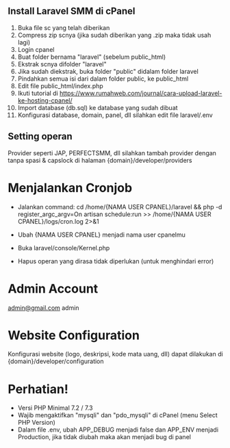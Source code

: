 ## Install Laravel SMM di cPanel

1. Buka file sc yang telah diberikan
2. Compress zip scnya (jika sudah diberikan yang .zip maka tidak usah lagi)
3. Login cpanel
4. Buat folder bernama "laravel" (sebelum public_html)
5. Ekstrak scnya difolder "laravel"
6. Jika sudah diekstrak, buka folder "public" didalam folder laravel
7. Pindahkan semua isi dari dalam folder public, ke public_html
8. Edit file public_html/index.php
9. Ikuti tutorial di https://www.rumahweb.com/journal/cara-upload-laravel-ke-hosting-cpanel/
10. Import database (db.sql) ke database yang sudah dibuat
10. Konfigurasi database, domain, panel, dll silahkan edit file laravel/.env

## Setting operan
Provider seperti JAP, PERFECTSMM, dll silahkan tambah provider dengan tanpa spasi & capslock di halaman {domain}/developer/providers


# Menjalankan Cronjob
- Jalankan command:
cd /home/{NAMA USER CPANEL}/laravel && php -d register_argc_argv=On artisan schedule:run >> /home/{NAMA USER CPANEL}/logs/cron.log 2>&1 

- Ubah {NAMA USER CPANEL} menjadi nama user cpanelmu
- Buka laravel/console/Kernel.php
- Hapus operan yang dirasa tidak diperlukan (untuk menghindari error)

# Admin Account
admin@gmail.com	
admin


# Website Configuration
Konfigurasi website (logo, deskripsi, kode mata uang, dll) dapat dilakukan di {domain}/developer/configuration

# Perhatian!
- Versi PHP Minimal 7.2 / 7.3
- Wajib mengaktifkan "mysqli" dan "pdo_mysqli" di cPanel (menu Select PHP Version)
- Dalam file .env, ubah APP_DEBUG menjadi false dan APP_ENV menjadi Production, jika tidak diubah maka akan menjadi bug di panel
